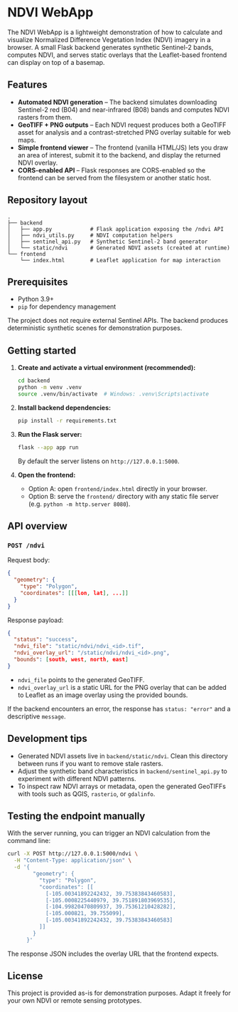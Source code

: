 # NDVI WebApp

The NDVI WebApp is a lightweight demonstration of how to calculate and visualize Normalized Difference Vegetation Index (NDVI) imagery in a browser. A small Flask backend generates synthetic Sentinel-2 bands, computes NDVI, and serves static overlays that the Leaflet-based frontend can display on top of a basemap.

## Features

- **Automated NDVI generation** – The backend simulates downloading Sentinel-2 red (B04) and near-infrared (B08) bands and computes NDVI rasters from them.
- **GeoTIFF + PNG outputs** – Each NDVI request produces both a GeoTIFF asset for analysis and a contrast-stretched PNG overlay suitable for web maps.
- **Simple frontend viewer** – The frontend (vanilla HTML/JS) lets you draw an area of interest, submit it to the backend, and display the returned NDVI overlay.
- **CORS-enabled API** – Flask responses are CORS-enabled so the frontend can be served from the filesystem or another static host.

## Repository layout

```
.
├── backend
│   ├── app.py            # Flask application exposing the /ndvi API
│   ├── ndvi_utils.py     # NDVI computation helpers
│   ├── sentinel_api.py   # Synthetic Sentinel-2 band generator
│   └── static/ndvi       # Generated NDVI assets (created at runtime)
└── frontend
    └── index.html        # Leaflet application for map interaction
```

## Prerequisites

- Python 3.9+
- `pip` for dependency management

The project does not require external Sentinel APIs. The backend produces deterministic synthetic scenes for demonstration purposes.

## Getting started

1. **Create and activate a virtual environment (recommended):**

   ```bash
   cd backend
   python -m venv .venv
   source .venv/bin/activate  # Windows: .venv\Scripts\activate
   ```

2. **Install backend dependencies:**

   ```bash
   pip install -r requirements.txt
   ```

3. **Run the Flask server:**

   ```bash
   flask --app app run
   ```

   By default the server listens on `http://127.0.0.1:5000`.

4. **Open the frontend:**

   - Option A: open `frontend/index.html` directly in your browser.
   - Option B: serve the `frontend/` directory with any static file server (e.g. `python -m http.server 8080`).

## API overview

### `POST /ndvi`

Request body:

```json
{
  "geometry": {
    "type": "Polygon",
    "coordinates": [[[lon, lat], ...]]
  }
}
```

Response payload:

```json
{
  "status": "success",
  "ndvi_file": "static/ndvi/ndvi_<id>.tif",
  "ndvi_overlay_url": "/static/ndvi/ndvi_<id>.png",
  "bounds": [south, west, north, east]
}
```

- `ndvi_file` points to the generated GeoTIFF.
- `ndvi_overlay_url` is a static URL for the PNG overlay that can be added to Leaflet as an image overlay using the provided bounds.

If the backend encounters an error, the response has `status: "error"` and a descriptive `message`.

## Development tips

- Generated NDVI assets live in `backend/static/ndvi`. Clean this directory between runs if you want to remove stale rasters.
- Adjust the synthetic band characteristics in `backend/sentinel_api.py` to experiment with different NDVI patterns.
- To inspect raw NDVI arrays or metadata, open the generated GeoTIFFs with tools such as QGIS, `rasterio`, or `gdalinfo`.

## Testing the endpoint manually

With the server running, you can trigger an NDVI calculation from the command line:

```bash
curl -X POST http://127.0.0.1:5000/ndvi \
  -H "Content-Type: application/json" \
  -d '{
        "geometry": {
          "type": "Polygon",
          "coordinates": [[
            [-105.00341892242432, 39.75383843460583],
            [-105.0008225440979, 39.751891803969535],
            [-104.99820470809937, 39.75361210428282],
            [-105.000821, 39.755099],
            [-105.00341892242432, 39.75383843460583]
          ]]
        }
      }'
```

The response JSON includes the overlay URL that the frontend expects.

## License

This project is provided as-is for demonstration purposes. Adapt it freely for your own NDVI or remote sensing prototypes.

